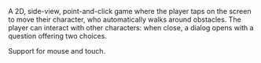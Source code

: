 A 2D, side-view, point-and-click game where the player taps on the screen to move their character, who automatically walks around obstacles. The player can interact with other characters: when close, a dialog opens with a question offering two choices.

Support for mouse and touch.